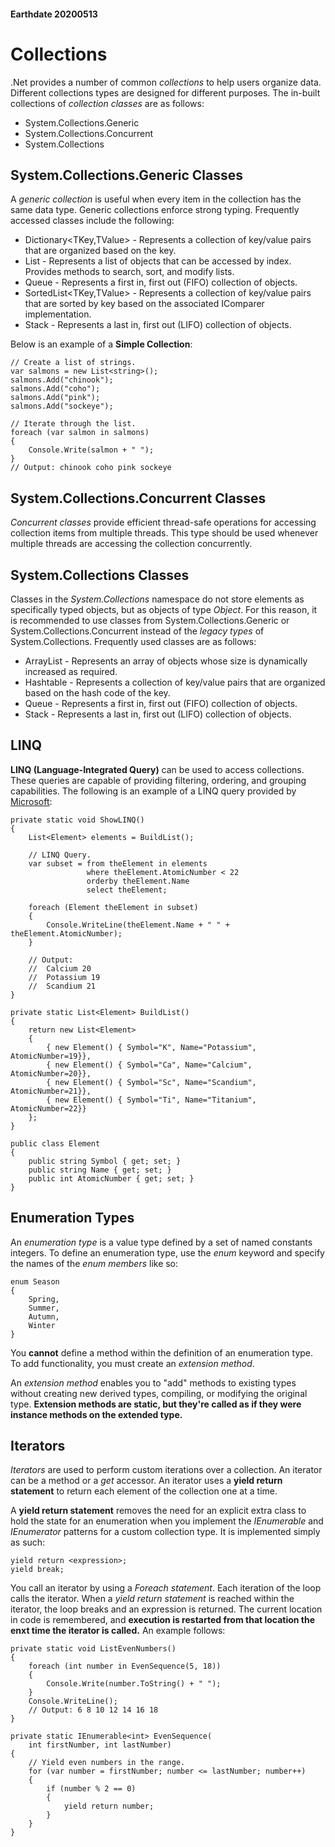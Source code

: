 #### Earthdate 20200513
# Collections
.Net provides a number of common *collections* to help users organize data. Different collections types are designed for different purposes. The in-built collections of *collection classes* are as follows:

- System.Collections.Generic
- System.Collections.Concurrent
- System.Collections

## System.Collections.Generic Classes
A *generic collection* is useful when every item in the collection has the same data type. Generic collections enforce strong typing. Frequently accessed classes include the following:

- Dictionary<TKey,TValue> - Represents a collection of key/value pairs that are organized based on the key.
- List<T> - Represents a list of objects that can be accessed by index. Provides methods to search, sort, and modify lists.
- Queue<T> - Represents a first in, first out (FIFO) collection of objects.
- SortedList<TKey,TValue> - Represents a collection of key/value pairs that are sorted by key based on the associated IComparer<T> implementation.
- Stack<T> - Represents a last in, first out (LIFO) collection of objects.

Below is an example of a **Simple Collection**:

```
// Create a list of strings.
var salmons = new List<string>();
salmons.Add("chinook");
salmons.Add("coho");
salmons.Add("pink");
salmons.Add("sockeye");

// Iterate through the list.
foreach (var salmon in salmons)
{
    Console.Write(salmon + " ");
}
// Output: chinook coho pink sockeye
```

## System.Collections.Concurrent Classes
*Concurrent classes* provide efficient thread-safe operations for accessing collection items from multiple threads. This type should be used whenever multiple threads are accessing the collection concurrently. 

## System.Collections Classes
Classes in the *System.Collections* namespace do not store elements as specifically typed objects, but as objects of type *Object*. For this reason, it is recommended to use classes from System.Collections.Generic or System.Collections.Concurrent instead of the *legacy types* of System.Collections. Frequently used classes are as follows:

- ArrayList - Represents an array of objects whose size is dynamically increased as required.
- Hashtable - Represents a collection of key/value pairs that are organized based on the hash code of the key.
- Queue - Represents a first in, first out (FIFO) collection of objects.
- Stack - Represents a last in, first out (LIFO) collection of objects.

## LINQ
**LINQ (Language-Integrated Query)** can be used to access collections. These queries are capable of providing  filtering, ordering, and grouping capabilities. The following is an example of a LINQ query provided by [Microsoft](https://docs.microsoft.com/en-us/dotnet/csharp/programming-guide/concepts/collections):

```
private static void ShowLINQ()
{
    List<Element> elements = BuildList();

    // LINQ Query.
    var subset = from theElement in elements
                 where theElement.AtomicNumber < 22
                 orderby theElement.Name
                 select theElement;

    foreach (Element theElement in subset)
    {
        Console.WriteLine(theElement.Name + " " + theElement.AtomicNumber);
    }

    // Output:
    //  Calcium 20
    //  Potassium 19
    //  Scandium 21
}

private static List<Element> BuildList()
{
    return new List<Element>
    {
        { new Element() { Symbol="K", Name="Potassium", AtomicNumber=19}},
        { new Element() { Symbol="Ca", Name="Calcium", AtomicNumber=20}},
        { new Element() { Symbol="Sc", Name="Scandium", AtomicNumber=21}},
        { new Element() { Symbol="Ti", Name="Titanium", AtomicNumber=22}}
    };
}

public class Element
{
    public string Symbol { get; set; }
    public string Name { get; set; }
    public int AtomicNumber { get; set; }
}
```

## Enumeration Types
An *enumeration type* is a value type defined by a set of named constants integers. To define an enumeration type, use the *enum* keyword and specify the names of the *enum members* like so:

```
enum Season
{
    Spring,
    Summer,
    Autumn,
    Winter
}
```

You **cannot** define a method within the definition of an enumeration type. To add functionality, you must create an *extension method*.

An *extension method* enables you to "add" methods to existing types without creating new derived types, compiling, or modifying the original type. **Extension methods are static, but they're called as if they were instance methods on the extended type.** 

## Iterators
*Iterators* are used to perform custom iterations over a collection. An iterator can be a method or a *get* accessor. An iterator uses a **yield return statement** to return each element of the collection one at a time.

A **yield return statement** removes the need for an explicit extra class to hold the state for an enumeration when you implement the *IEnumerable* and *IEnumerator* patterns for a custom collection type. It is implemented simply as such:

```
yield return <expression>;
yield break;
```

You call an iterator by using a *Foreach statement*. Each iteration of the loop calls the iterator. When a *yield return statement* is reached within the iterator, the loop breaks and an expression is returned. The current location in code is remembered, and **execution is restarted from that location the enxt time the iterator is called.** An example follows:

```
private static void ListEvenNumbers()
{
    foreach (int number in EvenSequence(5, 18))
    {
        Console.Write(number.ToString() + " ");
    }
    Console.WriteLine();
    // Output: 6 8 10 12 14 16 18
}

private static IEnumerable<int> EvenSequence(
    int firstNumber, int lastNumber)
{
    // Yield even numbers in the range.
    for (var number = firstNumber; number <= lastNumber; number++)
    {
        if (number % 2 == 0)
        {
            yield return number;
        }
    }
}
```
